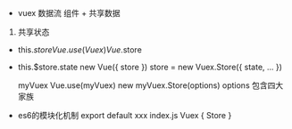 - vuex 数据流
组件 + 共享数据
1. 共享状态
- this.$store
Vue.use(Vuex) Vue.$store
- this.$store.state
  new Vue({
    store
  })
  store = new Vuex.Store({
    state,
    ...
  })

  myVuex Vue.use(myVuex)
  new myVuex.Store(options)
  options 包含四大家族

- es6的模块化机制
  export default xxx
  index.js Vuex { Store }